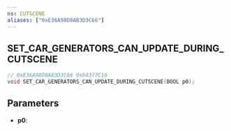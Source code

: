 ```yaml
---
ns: CUTSCENE
aliases: ["0xE36A98D8AB3D3C66"]
---
```

## SET_CAR_GENERATORS_CAN_UPDATE_DURING_CUTSCENE

```c
// 0xE36A98D8AB3D3C66 0x04377C10
void SET_CAR_GENERATORS_CAN_UPDATE_DURING_CUTSCENE(BOOL p0);
```


## Parameters
* **p0**: 

